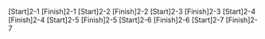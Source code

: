 [Start]2-1
[Finish]2-1
[Start]2-2
[Finish]2-2
[Start]2-3
[Finish]2-3
[Start]2-4
[Finish]2-4
[Start]2-5
[Finish]2-5
[Start]2-6
[Finish]2-6
[Start]2-7
[Finish]2-7
